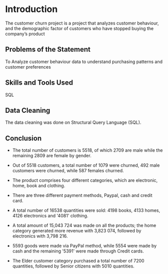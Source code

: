 # Introduction

 The customer churn project is a project that analyzes customer behaviour, and the demographic factor of customers who have stopped buying the company’s product

## Problems of the Statement

To Analyze customer behaviour data to understand purchasing patterns and customer preferences
	
## Skills and Tools Used

SQL

## Data Cleaning

The data cleaning was done on Structural Query Language (SQL).

## Conclusion

* The total number of customers is 5518, of which  2709 are male while the remaining 2809 are female by gender.

* Out of 5518 customers, a total number of 1079 were churned, 492 male customers were churned, while 587 females churned.

* The product comprises four different categories, which are electronic, home,  book and clothing.

* There are three different payment methods, Paypal, cash and credit card.

* A total number of 16538 quantities were sold: 4198 books, 4133 homes, 4126 electronics and '4081' clothing.

* A total amount of 15,043 724 was made on all the products; the home category generated more revenue with 3,823 074, followed by electronics with 3,798 216.

* 5593 goods were made via PayPal method, while 5554 were made by cash and the remaining '5391' were made through Credit cards.

* The Elder customer category purchased a total number of 7200 quantities, followed by Senior citizens with 5010 quantities.

